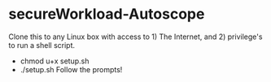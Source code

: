 # secureWorkload-Autoscope
Clone this to any Linux box with access to 1) The Internet, and 2) privilege's to run a shell script. 
* chmod u+x setup.sh
* ./setup.sh
Follow the prompts!
